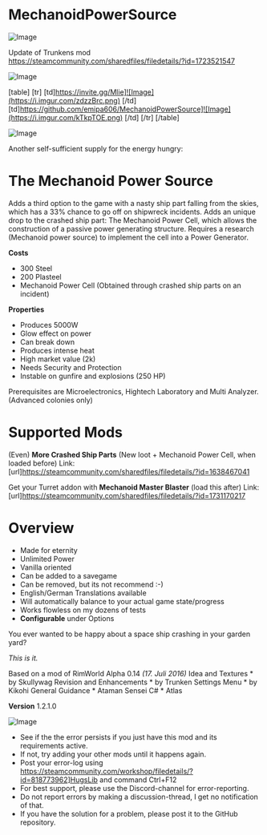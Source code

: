 # MechanoidPowerSource

![Image](https://i.imgur.com/WAEzk68.png)

Update of Trunkens mod
https://steamcommunity.com/sharedfiles/filedetails/?id=1723521547

![Image](https://i.imgur.com/7Gzt3Rg.png)


[table]
	[tr]
		[td]https://invite.gg/Mlie]![Image](https://i.imgur.com/zdzzBrc.png)
[/td]
		[td]https://github.com/emipa606/MechanoidPowerSource]![Image](https://i.imgur.com/kTkpTOE.png)
[/td]
	[/tr]
[/table]
	
![Image](https://i.imgur.com/NOW7jU1.png)


Another self-sufficient supply for the energy hungry:

# The Mechanoid Power Source


Adds a third option to the game with a nasty ship part falling from the skies, which has a 33% chance to go off on shipwreck incidents. Adds an unique drop to the crashed ship part: The Mechanoid Power Cell, which allows the construction of a passive power generating structure. Requires a research (Mechanoid power source) to implement the cell into a Power Generator.

**Costs**

 - 300 Steel
 - 200 Plasteel
 - Mechanoid Power Cell
  (Obtained through crashed ship parts on an incident)

**Properties**

 - Produces 5000W
 - Glow effect on power
 - Can break down
 - Produces intense heat
 - High market value (2k)
 - Needs Security and Protection
 - Instable on gunfire and explosions (250 HP)

Prerequisites are Microelectronics, Hightech Laboratory and Multi Analyzer.
(Advanced colonies only)

# Supported Mods


(Even) **More Crashed Ship Parts** (New loot + Mechanoid Power Cell, when loaded before) 
Link: [url]https://steamcommunity.com/sharedfiles/filedetails/?id=1638467041

Get your Turret addon with **Mechanoid Master Blaster** (load this after)
Link: [url]https://steamcommunity.com/sharedfiles/filedetails/?id=1731170217

# Overview


 - Made for eternity
 - Unlimited Power
 - Vanilla oriented
 - Can be added to a savegame
 - Can be removed, but its not recommend :-)
 - English/German Translations available
 - Will automatically balance to your actual game state/progress
 - Works flowless on my dozens of tests
 - **Configurable** under Options

You ever wanted to be happy about a space ship crashing in your garden yard?

*This is it.*

Based on a mod of RimWorld Alpha 0.14  *(17. Juli 2016)*
Idea and Textures * by Skullywag
Revision and Enhancements * by Trunken
Settings Menu * by Kikohi
General Guidance * Ataman
Sensei C# * Atlas

**Version** 1.2.1.0


![Image](https://i.imgur.com/Rs6T6cr.png)



-  See if the the error persists if you just have this mod and its requirements active.
-  If not, try adding your other mods until it happens again.
-  Post your error-log using https://steamcommunity.com/workshop/filedetails/?id=818773962]HugsLib and command Ctrl+F12
-  For best support, please use the Discord-channel for error-reporting.
-  Do not report errors by making a discussion-thread, I get no notification of that.
-  If you have the solution for a problem, please post it to the GitHub repository.




